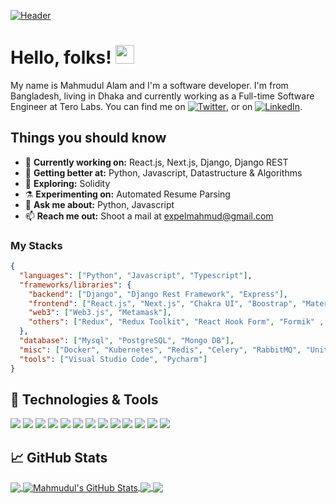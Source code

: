 [![Header](https://raw.githubusercontent.com/devmahmud/devmahmud/master/readme_header.png "Header")](https://mahmudul.dev/)

# Hello, folks! <img src="https://raw.githubusercontent.com/devmahmud/devmahmud/master/wave.gif" style="width: 30px">

My name is Mahmudul Alam and I'm a software developer. I'm from Bangladesh, living in Dhaka and currently working as a Full-time Software Engineer at Tero Labs. You can find me on [![Twitter][1.2]][1], or on [![LinkedIn][3.2]][3].

## Things you should know

- 🔭 <b>Currently working on:</b> React.js, Next.js, Django, Django REST
- 🌱 <b>Getting better at:</b> Python, Javascript, Datastructure & Algorithms
- 🤔 <b>Exploring:</b> Solidity
- ⚗️ <b>Experimenting on:</b> Automated Resume Parsing
- 💬 <b>Ask me about:</b> Python, Javascript
- 📫 <b>Reach me out:</b> Shoot a mail at <a href="mailto:expelmahmud@gmail.com" target="_blank">expelmahmud@gmail.com</a>

### My Stacks

```json
{
  "languages": ["Python", "Javascript", "Typescript"],
  "frameworks/libraries": {
    "backend": ["Django", "Django Rest Framework", "Express"],
    "frontend": ["React.js", "Next.js", "Chakra UI", "Boostrap", "Material UI", "Jquery", "React Native"],
    "web3": ["Web3.js", "Metamask"],
    "others": ["Redux", "Redux Toolkit", "React Hook Form", "Formik" , "Yup", "Axios"]
  },
  "database": ["Mysql", "PostgreSQL", "Mongo DB"],
  "misc": ["Docker", "Kubernetes", "Redis", "Celery", "RabbitMQ", "Unit Testing", "CI/CD"],
  "tools": ["Visual Studio Code", "Pycharm"]
}
```

## 🔧 Technologies & Tools

![](https://img.shields.io/badge/OS-Linux-informational?style=flat&logo=linux&logoColor=white&color=2bbc8a)
![](https://img.shields.io/badge/Editor-IntelliJ_IDEA-informational?style=flat&logo=intellij-idea&logoColor=white&color=2bbc8a)
![](https://img.shields.io/badge/Code-Python-informational?style=flat&logo=python&logoColor=white&color=2bbc8a)
![](https://img.shields.io/badge/Code-JavaScript-informational?style=flat&logo=javascript&logoColor=white&color=2bbc8a)
![](https://img.shields.io/badge/Code-React-informational?style=flat&logo=react&logoColor=white&color=2bbc8a)
![](https://img.shields.io/badge/Code-Django-informational?style=flat&logo=django&logoColor=white&color=2bbc8a)
![](https://img.shields.io/badge/Code-HTML5-informational?style=flat&logo=html5&logoColor=white&color=2bbc8a)
![](https://img.shields.io/badge/Code-Css-informational?style=flat&logo=css3&logoColor=white&color=2bbc8a)
![](https://img.shields.io/badge/Shell-Bash-informational?style=flat&logo=gnu-bash&logoColor=white&color=2bbc8a)
![](https://img.shields.io/badge/Tools-PostgreSQL-informational?style=flat&logo=postgresql&logoColor=white&color=2bbc8a)
![](https://img.shields.io/badge/Tools-Mysql-informational?style=flat&logo=mysql&logoColor=white&color=2bbc8a)
![](https://img.shields.io/badge/Tools-Docker-informational?style=flat&logo=docker&logoColor=white&color=2bbc8a)
![](https://img.shields.io/badge/Cloud-Digital_Ocean-informational?style=flat&logo=digitalocean&logoColor=white&color=2bbc8a)

## &#x1f4c8; GitHub Stats

<a href="https://github.com/devmahmud">
  <img align="center" src="https://github-readme-stats.vercel.app/api/top-langs/?username=devmahmud&hide=dockerfile,css&title_color=ffffff&text_color=c9cacc&icon_color=2bbc8a&bg_color=1d1f21" />
</a>
<a href="https://github.com/devmahmud">
  <img align="center" src="https://github-readme-stats.vercel.app/api?username=devmahmud&show_icons=true&line_height=27&count_private=true&title_color=ffffff&text_color=c9cacc&icon_color=2bbc8a&bg_color=1d1f21" alt="Mahmudul's GitHub Stats" />
</a>

<a href="https://github.com/devmahmud/Django-Poll-App">
  <img align="center" src="https://github-readme-stats.vercel.app/api/pin/?username=devmahmud&repo=Django-Poll-App&title_color=ffffff&text_color=c9cacc&icon_color=2bbc8a&bg_color=1d1f21" />
</a>

<a href="https://github.com/devmahmud/DevConnector-Django">
  <img align="center" src="https://github-readme-stats.vercel.app/api/pin/?username=devmahmud&repo=DevConnector-Django&title_color=ffffff&text_color=c9cacc&icon_color=2bbc8a&bg_color=1d1f21" />
</a>

<!-- links to social media icons -->

<!-- icons with padding -->

[1.1]: http://i.imgur.com/tXSoThF.png "twitter icon with padding"
[2.1]: http://i.imgur.com/0o48UoR.png "github icon with padding"

<!-- icons without padding -->

[1.2]: https://i.imgur.com/wWzX9uB.png "twitter icon without padding"
[2.2]: https://i.imgur.com/9I6NRUm.png "github icon without padding"
[3.2]: https://i.imgur.com/dgXzJ9j.png "LinkedIn icon without padding"

<!-- links to your social media accounts -->

[1]: https://twitter.com/expelmahmud
[2]: https://github.com/devmahmud
[3]: https://www.linkedin.com/in/devmahmud/
